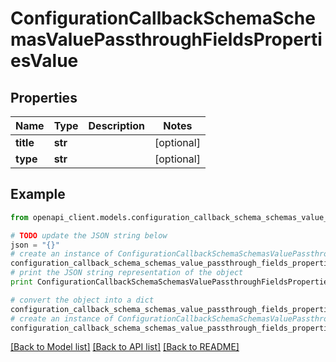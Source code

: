 # ConfigurationCallbackSchemaSchemasValuePassthroughFieldsPropertiesValue


## Properties

Name | Type | Description | Notes
------------ | ------------- | ------------- | -------------
**title** | **str** |  | [optional] 
**type** | **str** |  | [optional] 

## Example

```python
from openapi_client.models.configuration_callback_schema_schemas_value_passthrough_fields_properties_value import ConfigurationCallbackSchemaSchemasValuePassthroughFieldsPropertiesValue

# TODO update the JSON string below
json = "{}"
# create an instance of ConfigurationCallbackSchemaSchemasValuePassthroughFieldsPropertiesValue from a JSON string
configuration_callback_schema_schemas_value_passthrough_fields_properties_value_instance = ConfigurationCallbackSchemaSchemasValuePassthroughFieldsPropertiesValue.from_json(json)
# print the JSON string representation of the object
print ConfigurationCallbackSchemaSchemasValuePassthroughFieldsPropertiesValue.to_json()

# convert the object into a dict
configuration_callback_schema_schemas_value_passthrough_fields_properties_value_dict = configuration_callback_schema_schemas_value_passthrough_fields_properties_value_instance.to_dict()
# create an instance of ConfigurationCallbackSchemaSchemasValuePassthroughFieldsPropertiesValue from a dict
configuration_callback_schema_schemas_value_passthrough_fields_properties_value_form_dict = configuration_callback_schema_schemas_value_passthrough_fields_properties_value.from_dict(configuration_callback_schema_schemas_value_passthrough_fields_properties_value_dict)
```
[[Back to Model list]](../README.md#documentation-for-models) [[Back to API list]](../README.md#documentation-for-api-endpoints) [[Back to README]](../README.md)


